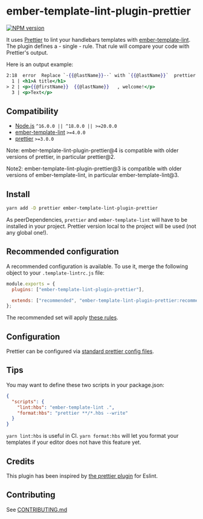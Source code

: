 # ember-template-lint-plugin-prettier

[![NPM version](https://img.shields.io/npm/v/ember-template-lint-plugin-prettier.svg?style=flat)](https://npmjs.org/package/ember-template-lint-plugin-prettier)

It uses [Prettier](https://github.com/prettier/prettier) to lint your handlebars templates with [ember-template-lint](https://github.com/ember-template-lint/ember-template-lint). The plugin defines a - single - rule. That rule will compare your code with Prettier's output.

Here is an output example:

```handlebars
2:18  error  Replace `·{{@lastName}}··` with `{{@lastName}}`  prettier
  1 | <h1>A title</h1>
> 2 | <p>{{@firstName}}  {{@lastName}}   , welcome!</p>
  3 | <p>Text</p>
```

## Compatibility

- [Node.js](https://nodejs.org/) `^16.0.0 || ^18.0.0 || >=20.0.0`
- [ember-template-lint](https://github.com/ember-template-lint/ember-template-lint/) `>=4.0.0`
- [prettier](https://prettier.io/) `>=3.0.0`

Note: ember-template-lint-plugin-prettier@4 is compatible with older versions of
prettier, in particular prettier@2.

Note2: ember-template-lint-plugin-prettier@3 is compatible with older versions
of ember-template-lint, in particular ember-template-lint@3.

## Install

```sh
yarn add -D prettier ember-template-lint-plugin-prettier
```

As peerDependencies, `prettier` and `ember-template-lint` will have to be installed in your project. Prettier version local to the project will be used (not any global one!).

## Recommended configuration

A recommended configuration is available. To use it, merge the following object
to your `.template-lintrc.js` file:

```js
module.exports = {
  plugins: ["ember-template-lint-plugin-prettier"],

  extends: ["recommended", "ember-template-lint-plugin-prettier:recommended"]
};
```

The recommended set will apply [these rules](https://github.com/ember-template-lint/ember-template-lint-plugin-prettier/blob/v1.1.0-beta.0/lib/config/recommended.js).

## Configuration

Prettier can be configured via [standard prettier config files](https://prettier.io/docs/en/configuration.html).

## Tips

You may want to define these two scripts in your package.json:

```json
{
  "scripts": {
    "lint:hbs": "ember-template-lint .",
    "format:hbs": "prettier **/*.hbs --write"
  }
}
```

`yarn lint:hbs` is useful in CI. `yarn format:hbs` will let you format your templates if your editor does not have this feature yet.

## Credits

This plugin has been inspired by [the prettier plugin](https://github.com/prettier/eslint-plugin-prettier) for Eslint.

## Contributing

See [CONTRIBUTING.md](https://github.com/ember-template-lint/ember-template-lint-plugin-prettier/blob/main/CONTRIBUTING.md)
